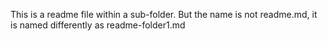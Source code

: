 This is a readme file within a sub-folder. 
But the name is not readme.md, it is named differently as readme-folder1.md

